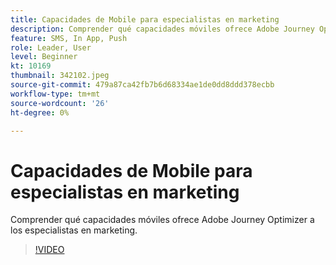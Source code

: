 ```yaml
---
title: Capacidades de Mobile para especialistas en marketing
description: Comprender qué capacidades móviles ofrece Adobe Journey Optimizer a los especialistas en marketing.
feature: SMS, In App, Push
role: Leader, User
level: Beginner
kt: 10169
thumbnail: 342102.jpeg
source-git-commit: 479a87ca42fb7b6d68334ae1de0dd8ddd378ecbb
workflow-type: tm+mt
source-wordcount: '26'
ht-degree: 0%

---
```



# Capacidades de Mobile para especialistas en marketing

Comprender qué capacidades móviles ofrece Adobe Journey Optimizer a los especialistas en marketing.

>[!VIDEO](https://video.tv.adobe.com/v/342102?quality=12&learn=on)
